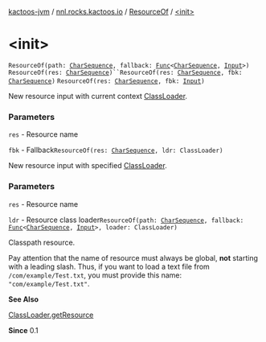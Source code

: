 [kactoos-jvm](../../index.md) / [nnl.rocks.kactoos.io](../index.md) / [ResourceOf](index.md) / [&lt;init&gt;](.)

# &lt;init&gt;

`ResourceOf(path: `[`CharSequence`](https://kotlinlang.org/api/latest/jvm/stdlib/kotlin/-char-sequence/index.html)`, fallback: `[`Func`](../../nnl.rocks.kactoos/-func/index.md)`<`[`CharSequence`](https://kotlinlang.org/api/latest/jvm/stdlib/kotlin/-char-sequence/index.html)`, `[`Input`](../../nnl.rocks.kactoos/-input/index.md)`>)`
`ResourceOf(res: `[`CharSequence`](https://kotlinlang.org/api/latest/jvm/stdlib/kotlin/-char-sequence/index.html)`)``ResourceOf(res: `[`CharSequence`](https://kotlinlang.org/api/latest/jvm/stdlib/kotlin/-char-sequence/index.html)`, fbk: `[`CharSequence`](https://kotlinlang.org/api/latest/jvm/stdlib/kotlin/-char-sequence/index.html)`)`
`ResourceOf(res: `[`CharSequence`](https://kotlinlang.org/api/latest/jvm/stdlib/kotlin/-char-sequence/index.html)`, fbk: `[`Input`](../../nnl.rocks.kactoos/-input/index.md)`)`

New resource input with current context [ClassLoader](#).

### Parameters

`res` - Resource name

`fbk` - Fallback`ResourceOf(res: `[`CharSequence`](https://kotlinlang.org/api/latest/jvm/stdlib/kotlin/-char-sequence/index.html)`, ldr: ClassLoader)`

New resource input with specified [ClassLoader](#).

### Parameters

`res` - Resource name

`ldr` - Resource class loader`ResourceOf(path: `[`CharSequence`](https://kotlinlang.org/api/latest/jvm/stdlib/kotlin/-char-sequence/index.html)`, fallback: `[`Func`](../../nnl.rocks.kactoos/-func/index.md)`<`[`CharSequence`](https://kotlinlang.org/api/latest/jvm/stdlib/kotlin/-char-sequence/index.html)`, `[`Input`](../../nnl.rocks.kactoos/-input/index.md)`>, loader: ClassLoader)`

Classpath resource.

Pay attention that the name of resource must always be
global, **not** starting with a leading slash. Thus,
if you want to load a text file from `/com/example/Test.txt`,
you must provide this name: `"com/example/Test.txt"`.

**See Also**

[ClassLoader.getResource](#)

**Since**
0.1

